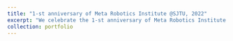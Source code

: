 ```yaml
---
title: "1-st anniversary of Meta Robotics Institute @SJTU, 2022"
excerpt: "We celebrate the 1-st anniversary of Meta Robotics Institute @SJTU<br/><img src='/images/portfolio/MRI2022.png'>"
collection: portfolio
---
```


